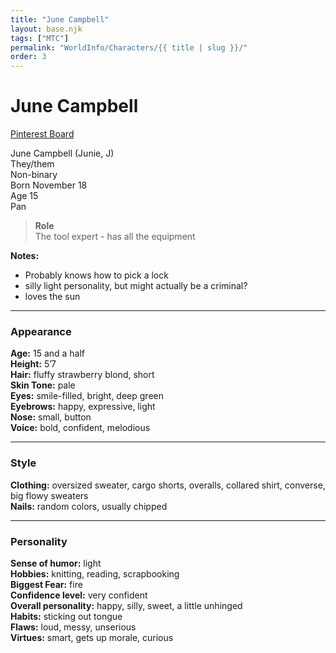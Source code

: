 ```yaml
---
title: "June Campbell"
layout: base.njk
tags: ["MTC"]
permalink: "WorldInfo/Characters/{{ title | slug }}/"
order: 3
---
```


# June Campbell

<a href="https://www.pinterest.com/iamizzyhome/oc-june/" target="_blank">Pinterest Board</a>

June Campbell (Junie, J)\
They/them\
Non-binary\
Born November 18\
Age 15\
Pan

> **Role**\
> The tool expert - has all the equipment

**Notes:**

- Probably knows how to pick a lock
- silly light personality, but might actually be a criminal?
- loves the sun

---

### Appearance

**Age:** 15 and a half\
**Height:** 5’7\
**Hair:** fluffy strawberry blond, short\
**Skin Tone:** pale\
**Eyes:** smile-filled, bright, deep green\
**Eyebrows:** happy, expressive, light\
**Nose:** small, button\
**Voice:** bold, confident, melodious

---

### Style

**Clothing:** oversized sweater, cargo shorts, overalls, collared shirt, converse, big flowy sweaters\
**Nails:** random colors, usually chipped

---

### Personality

**Sense of humor:** light\
**Hobbies:** knitting, reading, scrapbooking\
**Biggest Fear:** fire\
**Confidence level:** very confident\
**Overall personality:** happy, silly, sweet, a little unhinged\
**Habits:** sticking out tongue\
**Flaws:** loud, messy, unserious\
**Virtues:** smart, gets up morale, curious
